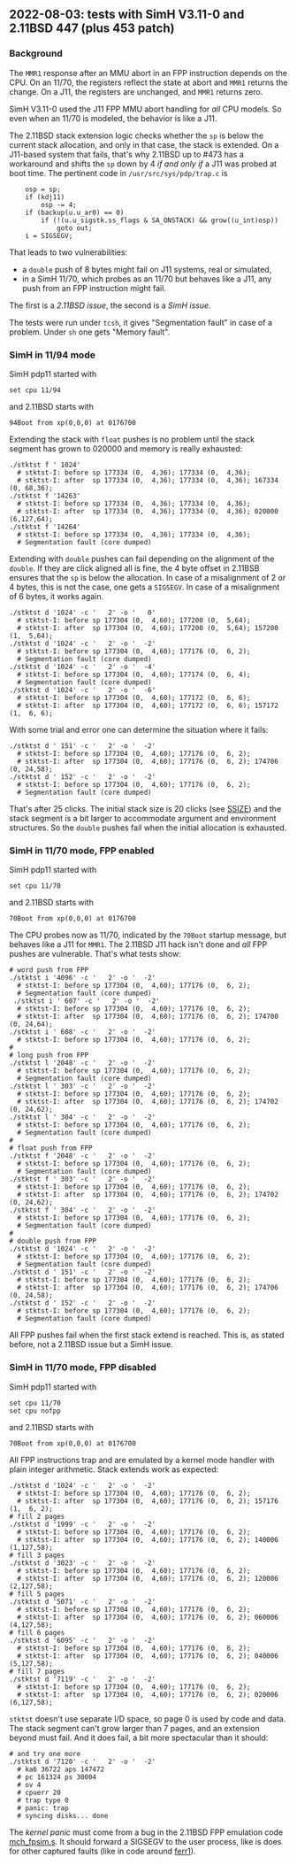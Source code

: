 ## 2022-08-03: tests with SimH V3.11-0 and 2.11BSD 447 (plus 453 patch)

### Background
The `MMR1` response after an MMU abort in an FPP instruction depends on the CPU.
On an 11/70, the registers reflect the state at abort and `MMR1` returns the
change. On a J11, the registers are unchanged, and `MMR1` returns zero.

SimH V3.11-0 used the J11 FPP MMU abort handling for _all_ CPU models.
So even when an 11/70 is modeled, the behavior is like a J11.

The 2.11BSD stack extension logic checks whether the `sp` is below the
current stack allocation, and only in that case, the stack is extended.
On a J11-based system that fails, that's why 2.11BSD up to #473 has a
workaround and shifts the `sp` down by 4 _if and only if_ a J11 was
probed at boot time. The pertinent code in `/usr/src/sys/pdp/trap.c` is
```
    osp = sp;
    if (kdj11)
        osp -= 4;
    if (backup(u.u_ar0) == 0)
        if (!(u.u_sigstk.ss_flags & SA_ONSTACK) && grow((u_int)osp))
            goto out;
    i = SIGSEGV;
```

That leads to two vulnerabilities:
- a `double` push of 8 bytes might fail on J11 systems, real or simulated,
- in a SimH 11/70, which probes as an 11/70 but behaves like a J11, any
  push from an FPP instruction might fail.

The first is a _2.11BSD issue_, the second is a _SimH issue_.

The tests were run under `tcsh`, it gives "Segmentation fault" in case of
a problem. Under `sh` one gets "Memory fault".

### SimH in 11/94 mode
SimH pdp11 started with
```
set cpu 11/94
```
and 2.11BSD starts with
```
94Boot from xp(0,0,0) at 0176700
```
Extending the stack with `float` pushes is no problem until the stack segment
has grown to 020000 and memory is really exhausted:
```
./stktst f ' 1024'
  # stktst-I: before sp 177334 (0,  4,36); 177334 (0,  4,36);
  # stktst-I: after  sp 177334 (0,  4,36); 177334 (0,  4,36); 167334 (0, 68,36);
./stktst f '14263'
  # stktst-I: before sp 177334 (0,  4,36); 177334 (0,  4,36);
  # stktst-I: after  sp 177334 (0,  4,36); 177334 (0,  4,36); 020000 (6,127,64);
./stktst f '14264'
  # stktst-I: before sp 177334 (0,  4,36); 177334 (0,  4,36);
  # Segmentation fault (core dumped)
```

Extending with `double` pushes can fail depending on the alignment of the
`double`. If they are click aligned all is fine, the 4 byte offset in
2.11BSB ensures that the `sp` is below the allocation. In case of a
misalignment of 2 or 4 bytes, this is not the case, one gets a `SIGSEGV`.
In case of a misalignment of 6 bytes, it works again.
```
./stktst d '1024' -c '   2' -o '   0'
  # stktst-I: before sp 177304 (0,  4,60); 177200 (0,  5,64);
  # stktst-I: after  sp 177304 (0,  4,60); 177200 (0,  5,64); 157200 (1,  5,64);
./stktst d '1024' -c '   2' -o '  -2'
  # stktst-I: before sp 177304 (0,  4,60); 177176 (0,  6, 2);
  # Segmentation fault (core dumped)
./stktst d '1024' -c '   2' -o '  -4'
  # stktst-I: before sp 177304 (0,  4,60); 177174 (0,  6, 4);
  # Segmentation fault (core dumped)
./stktst d '1024' -c '   2' -o '  -6'
  # stktst-I: before sp 177304 (0,  4,60); 177172 (0,  6, 6);
  # stktst-I: after  sp 177304 (0,  4,60); 177172 (0,  6, 6); 157172 (1,  6, 6);
```
With some trial and error one can determine the situation where it fails:
```
./stktst d ' 151' -c '   2' -o '  -2'
  # stktst-I: before sp 177304 (0,  4,60); 177176 (0,  6, 2);
  # stktst-I: after  sp 177304 (0,  4,60); 177176 (0,  6, 2); 174706 (0, 24,58);
./stktst d ' 152' -c '   2' -o '  -2'
  # stktst-I: before sp 177304 (0,  4,60); 177176 (0,  6, 2);
  # Segmentation fault (core dumped)
```
That's after 25 clicks. The initial stack size is 20 clicks
(see [SSIZE](https://www.retro11.de/ouxr/211bsd/usr/src/sys/pdp/machparam.h.html#m:SSIZE)) and the stack segment is a bit larger to accommodate argument and
environment structures.
So the `double` pushes fail when the initial allocation is exhausted.

### SimH in 11/70 mode, FPP enabled
SimH pdp11 started with
```
set cpu 11/70
```
and 2.11BSD starts with
```
70Boot from xp(0,0,0) at 0176700
```
The CPU probes now as 11/70, indicated by the `70Boot` startup message,
but behaves like a J11 for `MMR1`. The 2.11BSD J11 hack isn't done and
_all_ FPP pushes are vulnerable. That's what tests show:
```
# word push from FPP
./stktst i '4096' -c '   2' -o '  -2'
  # stktst-I: before sp 177304 (0,  4,60); 177176 (0,  6, 2);
  # Segmentation fault (core dumped)
 ./stktst i ' 607' -c '   2' -o '  -2'
  # stktst-I: before sp 177304 (0,  4,60); 177176 (0,  6, 2);
  # stktst-I: after  sp 177304 (0,  4,60); 177176 (0,  6, 2); 174700 (0, 24,64);
./stktst i ' 608' -c '   2' -o '  -2'
  # stktst-I: before sp 177304 (0,  4,60); 177176 (0,  6, 2);
#
# long push from FPP
./stktst l '2048' -c '   2' -o '  -2'
  # stktst-I: before sp 177304 (0,  4,60); 177176 (0,  6, 2);
  # Segmentation fault (core dumped)
./stktst l ' 303' -c '   2' -o '  -2'
  # stktst-I: before sp 177304 (0,  4,60); 177176 (0,  6, 2);
  # stktst-I: after  sp 177304 (0,  4,60); 177176 (0,  6, 2); 174702 (0, 24,62);
./stktst l ' 304' -c '   2' -o '  -2'
  # stktst-I: before sp 177304 (0,  4,60); 177176 (0,  6, 2);
  # Segmentation fault (core dumped)
#
# float push from FPP
./stktst f '2048' -c '   2' -o '  -2'
  # stktst-I: before sp 177304 (0,  4,60); 177176 (0,  6, 2);
  # Segmentation fault (core dumped)
./stktst f ' 303' -c '   2' -o '  -2'
  # stktst-I: before sp 177304 (0,  4,60); 177176 (0,  6, 2);
  # stktst-I: after  sp 177304 (0,  4,60); 177176 (0,  6, 2); 174702 (0, 24,62);
./stktst f ' 304' -c '   2' -o '  -2'
  # stktst-I: before sp 177304 (0,  4,60); 177176 (0,  6, 2);
  # Segmentation fault (core dumped)
#
# double push from FPP
./stktst d '1024' -c '   2' -o '  -2'
  # stktst-I: before sp 177304 (0,  4,60); 177176 (0,  6, 2);
  # Segmentation fault (core dumped)
./stktst d ' 151' -c '   2' -o '  -2'
  # stktst-I: before sp 177304 (0,  4,60); 177176 (0,  6, 2);
  # stktst-I: after  sp 177304 (0,  4,60); 177176 (0,  6, 2); 174706 (0, 24,58);
./stktst d ' 152' -c '   2' -o '  -2'
  # stktst-I: before sp 177304 (0,  4,60); 177176 (0,  6, 2);
  # Segmentation fault (core dumped)
```
All FPP pushes fail when the first stack extend is reached.
This is, as stated before, not a 2.11BSD issue but a SimH issue.

### SimH in 11/70 mode, FPP disabled
SimH pdp11 started with
```
set cpu 11/70
set cpu nofpp
```
and 2.11BSD starts with
```
70Boot from xp(0,0,0) at 0176700
```
All FPP instructions trap and are emulated by a kernel mode handler with
plain integer arithmetic. Stack extends work as expected:
```
./stktst d '1024' -c '   2' -o '  -2'
  # stktst-I: before sp 177304 (0,  4,60); 177176 (0,  6, 2);
  # stktst-I: after  sp 177304 (0,  4,60); 177176 (0,  6, 2); 157176 (1,  6, 2);
# fill 2 pages
./stktst d '1999' -c '   2' -o '  -2'
  # stktst-I: before sp 177304 (0,  4,60); 177176 (0,  6, 2);
  # stktst-I: after  sp 177304 (0,  4,60); 177176 (0,  6, 2); 140006 (1,127,58);
# fill 3 pages
./stktst d '3023' -c '   2' -o '  -2'
  # stktst-I: before sp 177304 (0,  4,60); 177176 (0,  6, 2);
  # stktst-I: after  sp 177304 (0,  4,60); 177176 (0,  6, 2); 120006 (2,127,58);
# fill 5 pages
./stktst d '5071' -c '   2' -o '  -2'
  # stktst-I: before sp 177304 (0,  4,60); 177176 (0,  6, 2);
  # stktst-I: after  sp 177304 (0,  4,60); 177176 (0,  6, 2); 060006 (4,127,58);
# fill 6 pages
./stktst d '6095' -c '   2' -o '  -2'
  # stktst-I: before sp 177304 (0,  4,60); 177176 (0,  6, 2);
  # stktst-I: after  sp 177304 (0,  4,60); 177176 (0,  6, 2); 040006 (5,127,58);
# fill 7 pages
./stktst d '7119' -c '   2' -o '  -2'
  # stktst-I: before sp 177304 (0,  4,60); 177176 (0,  6, 2);
  # stktst-I: after  sp 177304 (0,  4,60); 177176 (0,  6, 2); 020006 (6,127,58);
```
`stktst` doesn't use separate I/D space, so page 0 is used by code and data.
The stack segment can't grow larger than 7 pages, and an extension beyond must
fail. And it does fail, a bit more spectacular than it should:
```
# and try one more
./stktst d '7120' -c '   2' -o '  -2'
  # ka6 36722 aps 147472
  # pc 161324 ps 30004
  # ov 4
  # cpuerr 20
  # trap type 0
  # panic: trap
  # syncing disks... done
```
The _kernel panic_ must come from a bug in the 2.11BSD FPP emulation code
[mch_fpsim.s](https://www.retro11.de/ouxr/211bsd/usr/src/sys/pdp/mch_fpsim.s.html). It should forward a SIGSEGV to the user process, like is does for other captured faults (like in code around [ferr1](https://www.retro11.de/ouxr/211bsd/usr/src/sys/pdp/mch_fpsim.s.html#s:ferr1)).
